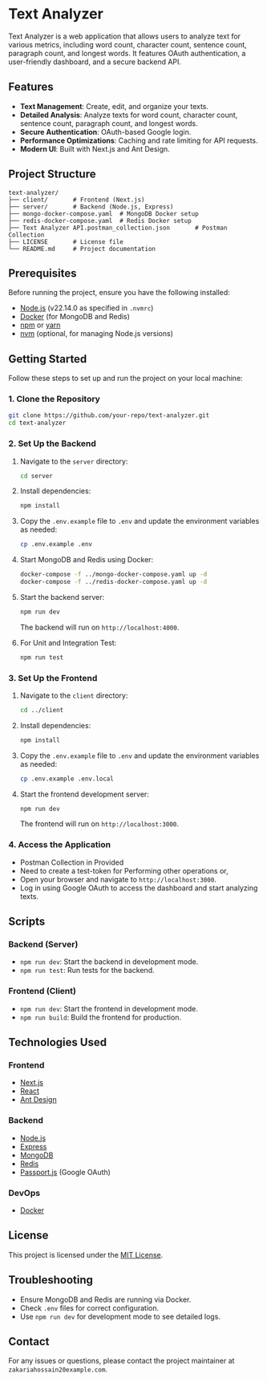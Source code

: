 # Text Analyzer

Text Analyzer is a web application that allows users to analyze text for various metrics, including word count, character count, sentence count, paragraph count, and longest words. It features OAuth authentication, a user-friendly dashboard, and a secure backend API.

## Features

- **Text Management**: Create, edit, and organize your texts.
- **Detailed Analysis**: Analyze texts for word count, character count, sentence count, paragraph count, and longest words.
- **Secure Authentication**: OAuth-based Google login.
- **Performance Optimizations**: Caching and rate limiting for API requests.
- **Modern UI**: Built with Next.js and Ant Design.

## Project Structure

```
text-analyzer/
├── client/       # Frontend (Next.js)
├── server/       # Backend (Node.js, Express)
├── mongo-docker-compose.yaml  # MongoDB Docker setup
├── redis-docker-compose.yaml  # Redis Docker setup
├── Text Analyzer API.postman_collection.json       # Postman Collection
├── LICENSE       # License file
└── README.md     # Project documentation
```

## Prerequisites

Before running the project, ensure you have the following installed:

- [Node.js](https://nodejs.org/) (v22.14.0 as specified in `.nvmrc`)
- [Docker](https://www.docker.com/) (for MongoDB and Redis)
- [npm](https://www.npmjs.com/) or [yarn](https://yarnpkg.com/)
- [nvm](https://github.com/nvm-sh/nvm) (optional, for managing Node.js versions)

## Getting Started

Follow these steps to set up and run the project on your local machine:

### 1. Clone the Repository

```bash
git clone https://github.com/your-repo/text-analyzer.git
cd text-analyzer
```

### 2. Set Up the Backend

1. Navigate to the `server` directory:

   ```bash
   cd server
   ```

2. Install dependencies:

   ```bash
   npm install
   ```

3. Copy the `.env.example` file to `.env` and update the environment variables as needed:

   ```bash
   cp .env.example .env
   ```

4. Start MongoDB and Redis using Docker:

   ```bash
   docker-compose -f ../mongo-docker-compose.yaml up -d
   docker-compose -f ../redis-docker-compose.yaml up -d
   ```

5. Start the backend server:

   ```bash
   npm run dev
   ```

   The backend will run on `http://localhost:4000`.

6. For Unit and Integration Test:

   ```bash
   npm run test
   ```

### 3. Set Up the Frontend

1. Navigate to the `client` directory:

   ```bash
   cd ../client
   ```

2. Install dependencies:

   ```bash
   npm install
   ```
   
4. Copy the `.env.example` file to `.env` and update the environment variables as needed:

   ```bash
   cp .env.example .env.local
   ```

5. Start the frontend development server:

   ```bash
   npm run dev
   ```

   The frontend will run on `http://localhost:3000`.

### 4. Access the Application

- Postman Collection in Provided
- Need to create a test-token for Performing other operations
or,
- Open your browser and navigate to `http://localhost:3000`.
- Log in using Google OAuth to access the dashboard and start analyzing texts.

## Scripts

### Backend (Server)

- `npm run dev`: Start the backend in development mode.
- `npm run test`: Run tests for the backend.

### Frontend (Client)

- `npm run dev`: Start the frontend in development mode.
- `npm run build`: Build the frontend for production.

## Technologies Used

### Frontend

- [Next.js](https://nextjs.org/)
- [React](https://reactjs.org/)
- [Ant Design](https://ant.design/)

### Backend

- [Node.js](https://nodejs.org/)
- [Express](https://expressjs.com/)
- [MongoDB](https://www.mongodb.com/)
- [Redis](https://redis.io/)
- [Passport.js](http://www.passportjs.org/) (Google OAuth)

### DevOps

- [Docker](https://www.docker.com/)

## License

This project is licensed under the [MIT License](LICENSE).


## Troubleshooting

- Ensure MongoDB and Redis are running via Docker.
- Check `.env` files for correct configuration.
- Use `npm run dev` for development mode to see detailed logs.

## Contact

For any issues or questions, please contact the project maintainer at `zakariahossain20example.com`.
